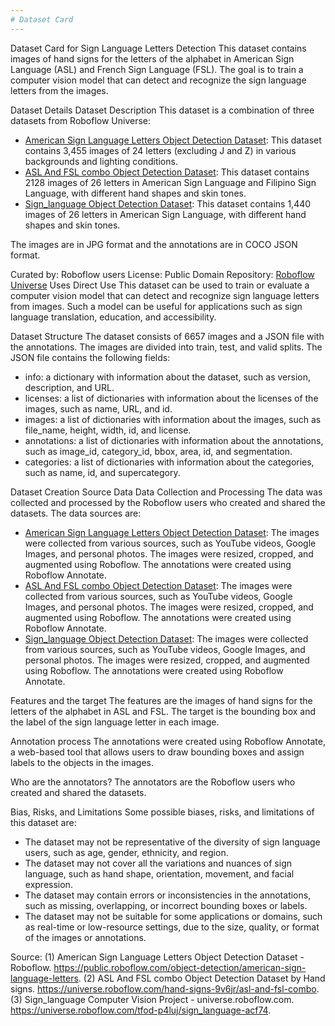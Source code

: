 ```yaml
---
# Dataset Card
---
```


Dataset Card for Sign Language Letters Detection
This dataset contains images of hand signs for the letters of the alphabet in American Sign Language (ASL) and French Sign Language (FSL). The goal is to train a computer vision model that can detect and recognize the sign language letters from the images.

Dataset Details
Dataset Description
This dataset is a combination of three datasets from Roboflow Universe:

- [American Sign Language Letters Object Detection Dataset](^5^): This dataset contains 3,455 images of 24 letters (excluding J and Z) in various backgrounds and lighting conditions.
- [ASL And FSL combo Object Detection Dataset](^(https://universe.roboflow.com/hand-signs-9v6jr/asl-and-fsl-combo)^): This dataset contains 2128 images of 26 letters in American Sign Language and Filipino Sign Language, with different hand shapes and skin tones.
- [Sign_language Object Detection Dataset](^13^): This dataset contains 1,440 images of 26 letters in American Sign Language, with different hand shapes and skin tones.

The images are in JPG format and the annotations are in COCO JSON format.

Curated by: Roboflow users
License: Public Domain
Repository: [Roboflow Universe](^17^)
Uses
Direct Use
This dataset can be used to train or evaluate a computer vision model that can detect and recognize sign language letters from images. Such a model can be useful for applications such as sign language translation, education, and accessibility.

Dataset Structure
The dataset consists of 6657 images and a JSON file with the annotations. The images are divided into train, test, and valid splits. The JSON file contains the following fields:

- info: a dictionary with information about the dataset, such as version, description, and URL.
- licenses: a list of dictionaries with information about the licenses of the images, such as name, URL, and id.
- images: a list of dictionaries with information about the images, such as file_name, height, width, id, and license.
- annotations: a list of dictionaries with information about the annotations, such as image_id, category_id, bbox, area, id, and segmentation.
- categories: a list of dictionaries with information about the categories, such as name, id, and supercategory.

Dataset Creation
Source Data
Data Collection and Processing
The data was collected and processed by the Roboflow users who created and shared the datasets. The data sources are:

- [American Sign Language Letters Object Detection Dataset](^5^): The images were collected from various sources, such as YouTube videos, Google Images, and personal photos. The images were resized, cropped, and augmented using Roboflow. The annotations were created using Roboflow Annotate.
- [ASL And FSL combo Object Detection Dataset](^1^): The images were collected from various sources, such as YouTube videos, Google Images, and personal photos. The images were resized, cropped, and augmented using Roboflow. The annotations were created using Roboflow Annotate.
- [Sign_language Object Detection Dataset](^13^): The images were collected from various sources, such as YouTube videos, Google Images, and personal photos. The images were resized, cropped, and augmented using Roboflow. The annotations were created using Roboflow Annotate.

Features and the target
The features are the images of hand signs for the letters of the alphabet in ASL and FSL. The target is the bounding box and the label of the sign language letter in each image.

Annotation process
The annotations were created using Roboflow Annotate, a web-based tool that allows users to draw bounding boxes and assign labels to the objects in the images.

Who are the annotators?
The annotators are the Roboflow users who created and shared the datasets.

Bias, Risks, and Limitations
Some possible biases, risks, and limitations of this dataset are:

- The dataset may not be representative of the diversity of sign language users, such as age, gender, ethnicity, and region.
- The dataset may not cover all the variations and nuances of sign language, such as hand shape, orientation, movement, and facial expression.
- The dataset may contain errors or inconsistencies in the annotations, such as missing, overlapping, or incorrect bounding boxes or labels.
- The dataset may not be suitable for some applications or domains, such as real-time or low-resource settings, due to the size, quality, or format of the images or annotations.


Source: 
(1) American Sign Language Letters Object Detection Dataset - Roboflow. https://public.roboflow.com/object-detection/american-sign-language-letters.
(2) ASL And FSL combo Object Detection Dataset by Hand signs. https://universe.roboflow.com/hand-signs-9v6jr/asl-and-fsl-combo.
(3) Sign_language Computer Vision Project - universe.roboflow.com. https://universe.roboflow.com/tfod-p4luj/sign_language-acf74.
